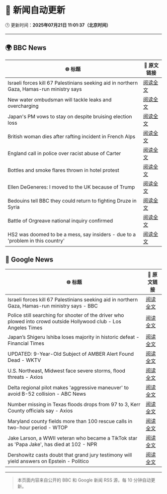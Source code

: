# 🧠 新闻自动更新

🕒 更新时间：**2025年07月21日 11:01:37（北京时间）**

---

## 🌍 BBC News

| 🌐 标题 | 🔗 原文链接 |
|--------|-------------|
| Israeli forces kill 67 Palestinians seeking aid in northern Gaza, Hamas-run ministry says | [阅读全文](https://www.bbc.com/news/articles/c8rp62480r3o) |
| New water ombudsman will tackle leaks and overcharging | [阅读全文](https://www.bbc.com/news/articles/c056r4jzg88o) |
| Japan's PM vows to stay on despite bruising election loss | [阅读全文](https://www.bbc.com/news/articles/c8xvn90yr8go) |
| British woman dies after rafting incident in French Alps | [阅读全文](https://www.bbc.com/news/articles/c86gx82jvd3o) |
| England call in police over racist abuse of Carter | [阅读全文](https://www.bbc.com/sport/football/articles/c2k1wwv7jkwo) |
| Bottles and smoke flares thrown in hotel protest | [阅读全文](https://www.bbc.com/news/articles/cdr3716kd8mo) |
| Ellen DeGeneres: I moved to the UK because of Trump | [阅读全文](https://www.bbc.com/news/articles/c8d638rrndzo) |
| Bedouins tell BBC they could return to fighting Druze in Syria | [阅读全文](https://www.bbc.com/news/articles/cwykzznepw0o) |
| Battle of Orgreave national inquiry confirmed | [阅读全文](https://www.bbc.com/news/articles/cvgelpx2ljpo) |
| HS2 was doomed to be a mess, say insiders - due to a 'problem in this country' | [阅读全文](https://www.bbc.com/news/articles/cx2l8kq52y8o) |

## 📰 Google News

| 🌐 标题 | 🔗 原文链接 |
|--------|-------------|
| Israeli forces kill 67 Palestinians seeking aid in northern Gaza, Hamas-run ministry says - BBC | [阅读全文](https://news.google.com/rss/articles/CBMiWkFVX3lxTE54RmJWVEpaU1JlbFNzYXZyQ1ZqZ2RzbHp5VXp3M0hXc0U1Y2djZkVMZDFraVR1VDRDOUZLdHV0ODdpQ2xPSnN4cUx4RDZUV0t5MjhOSllNSGRoUdIBX0FVX3lxTFBVZGxQcGdKSHJwdlg1a0ZkeDBLRmNrQldkZ2RtWlJCVjk1aUZISkt2S3JKd1IyZUpGNFpEeU52VTl0SktHRjJlQjdDNmVWdnZvUFdPMFBkU1RuaVNpaWdF?oc=5) |
| Police still searching for shooter of the driver who plowed into crowd outside Hollywood club - Los Angeles Times | [阅读全文](https://news.google.com/rss/articles/CBMihAFBVV95cUxOTkhFbmhWQmxHb3RKMzk3Q293bEdvZHJnV2JxVXJzQmo5LVZ3aThFZXM5dUhUNWM5aHZKQzlFaFd6NFJNSy1vSnR0SmF2bS1XRWdSbVhYa3pRU2txV1NpbFVJaENCOWYyNG9za01ZTUFYZkFVMHZqRzVkUk8xdFp4LVd1VWg?oc=5) |
| Japan’s Shigeru Ishiba loses majority in historic defeat - Financial Times | [阅读全文](https://news.google.com/rss/articles/CBMicEFVX3lxTE1tTG9iNFBCb2lZU0RjMUcwUnFldHBoQVNRaHEwc09kLWt1ZUFiMTFVUGVCeGtlYVNvTHZDWmRocGNOdURJQnM0MWxZTzR0ZFQyb3ZGbE9tT0Q2S055R3BFSTVKWHZVOVZzVWJ6RWg3Sno?oc=5) |
| UPDATED: 9-Year-Old Subject of AMBER Alert Found Dead - WKTV | [阅读全文](https://news.google.com/rss/articles/CBMixwFBVV95cUxPRzFXYThuVkxoQVhZci1pb0xkSWlTMkJQazNsMjBtYllJQ3hRNjlIdVBWb0NhZktvdWxjWU15WERicU5PcFRySTFielZkazgtNmtkak5fcm41MkdmNHRmRDBmVzhPLWRQT0VUNWpXMWk2Tll4TkhsSFM3RFpOeTUzM1UtZWwyQWF5eV9XZ2NFbFZ4SmlCY05UUC1kb2VKZjRVR2g5MmhNdnAwLVRYb29BU09McU5kRzRRak96YUtFdTBGb0U5WGVn?oc=5) |
| U.S. Northeast, Midwest face severe storms, flood threats - Axios | [阅读全文](https://news.google.com/rss/articles/CBMiiwFBVV95cUxOYzd0MW1yRElKLWtIRmZlcnk0YWdldDBjS1ZERGUxWUE5X1V2VHd4Yk9RV215X1JjWGY5cmUtOVY2OGItZ1U3ekJSaGNfa3hYZFpBTXp6THRSSWhIM04tR1FRdnpPYXpCc3VnVFJ6VW1WOTRldWhaVHB3YjJZM0V2c0h6R1NBdmJYTUZN?oc=5) |
| Delta regional pilot makes 'aggressive maneuver' to avoid B-52 collision - ABC News | [阅读全文](https://news.google.com/rss/articles/CBMimwFBVV95cUxQTHhOd3h3WnUwWEZ5UnAxaWdQWW8tUnlRV0Z0dEh5OWsxS0F3M04yQ1NBWGN0cmdCZXhLTFI4aklwVXlFZl9ZTFRaYmpOZXVKeU16eUNXYUFUV19ubEZxY1lScEpGZWg4Z1g1SllvWUtsdXZUeEFaOHhWY2JINU16dnkxRC16c3k0V1lRN3ItLTdsQVdJT3B3MDB5RdIBoAFBVV95cUxNc3lEQ2ZRQzJWMXRJbVBCbUZxc09jWnZSUEJzZDh6QTNVNGhtOVZNQXdDeVRCNUg0MGhmUlhSZTh2aFg2eDM0UTYwRzJSd0RFZXVrcms5Mzhldk50SUJGSGdQZHh0QTNXMUVsS2ljUTk4ZGJKb1NoMzBlV2hTb1lBdnlla25HNTFOSHJ1TEhnMkl2RW5mc3R5aTZHS1hOajhO?oc=5) |
| Number missing in Texas floods drops from 97 to 3, Kerr County officials say - Axios | [阅读全文](https://news.google.com/rss/articles/CBMie0FVX3lxTE5xNFlaV3ExUE9wOTNDeER1TkY5VU5Nb0ZQOW45dHNfTmlBNGFZR3VGVWNTMGtpYzhjZjg3MDFCUkhnaGNyb2hSWUdpaWVMYUxYa0U5a1FCdENzbWhtcUJ0bUN4c2dLNmxtZXBlM3lWbFN2VlQyTktUWU1nbw?oc=5) |
| Maryland county fields more than 100 rescue calls in two-hour period - WTOP | [阅读全文](https://news.google.com/rss/articles/CBMipgFBVV95cUxNYnlKWFBUcUxySjB0RjF3cVcwMUN3UGs5YllpekRwNWd6eDZBbmxuZWI4NWkyN3FrRlVGZjY3UTFpd2ZmVDZtN1VaR1RiQjBseEpKbmNsUUxZejF6NC1fSERJT1dwRVkwTVZwSEJ1N3NiSDhaN0d1bkI1dzIxLWk0c3RSS1F4TTROb2hpZ2VTTlpGbUxPcGxrUlRGR3F6UGNQUlNQbjRB?oc=5) |
| Jake Larson, a WWII veteran who became a TikTok star as 'Papa Jake', has died at 102 - NPR | [阅读全文](https://news.google.com/rss/articles/CBMihgFBVV95cUxOeUdHZTVZRmd1cGFkVlFWMk5OUEFodmhEU0UybmwtdDNaSzlOZXF4SUdRWlpEOUZQWV94dHJRTWtyYVRwZVFHYWRYNE5ZakNjdGFJcmlzOEFTNV9NMGZBYnJQQnl0YnhnWHFTSzM0TldvdnNlYkRsY2gxN0IzX05tWDB4S2tJZw?oc=5) |
| Dershowitz casts doubt that grand jury testimony will yield answers on Epstein - Politico | [阅读全文](https://news.google.com/rss/articles/CBMingFBVV95cUxPeXFyeEFkNFRFaFctV2ROSDRvZ1g4cEE3VlVDZmdMOGRCTlBvUWtILXlSZG1rSUNjV1c2bmpTUDc5TExPcXBWZVFfa0Rua3lwOFJVbGU5NVFDTnJtNVoxTlQtTERlT3lXQmRaU0JTYmpyV2JxQlNUMWszTlBVMU0telVjcHNQeFRhZXloN1ZaTF84M0lsNXJBU19XTi1NQQ?oc=5) |

---
> 本页面内容来自公开的 BBC 和 Google 新闻 RSS 源，每 10 分钟自动更新。